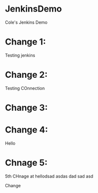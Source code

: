 # JenkinsDemo
Cole's Jenkins Demo

# Change 1:

Testing jenkins

# Change 2: 

Testing COnnection

# Change 3:
# Change 4:
 Hello

# Chnage 5:
5th CHnage at hellodsad asdas dad sad asd


Change